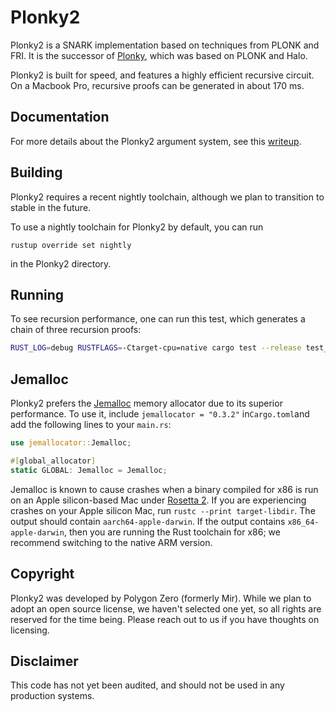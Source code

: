 # Plonky2

Plonky2 is a SNARK implementation based on techniques from PLONK and FRI. It is the successor of [Plonky](https://github.com/mir-protocol/plonky), which was based on PLONK and Halo.

Plonky2 is built for speed, and features a highly efficient recursive circuit. On a Macbook Pro, recursive proofs can be generated in about 170 ms.


## Documentation

For more details about the Plonky2 argument system, see this [writeup](plonky2.pdf).


## Building

Plonky2 requires a recent nightly toolchain, although we plan to transition to stable in the future.

To use a nightly toolchain for Plonky2 by default, you can run
```
rustup override set nightly
```
in the Plonky2 directory.


## Running

To see recursion performance, one can run this test, which generates a chain of three recursion proofs:

```sh
RUST_LOG=debug RUSTFLAGS=-Ctarget-cpu=native cargo test --release test_recursive_recursive_verifier
```


## Jemalloc

Plonky2 prefers the [Jemalloc](http://jemalloc.net) memory allocator due to its superior performance. To use it, include `jemallocator = "0.3.2"` in`Cargo.toml`and add the following lines
to your `main.rs`:

```rust
use jemallocator::Jemalloc;

#[global_allocator]
static GLOBAL: Jemalloc = Jemalloc;
```

Jemalloc is known to cause crashes when a binary compiled for x86 is run on an Apple silicon-based Mac under [Rosetta 2](https://support.apple.com/en-us/HT211861). If you are experiencing crashes on your Apple silicon Mac, run `rustc --print target-libdir`. The output should contain `aarch64-apple-darwin`. If the output contains `x86_64-apple-darwin`, then you are running the Rust toolchain for x86; we recommend switching to the native ARM version.


## Copyright

Plonky2 was developed by Polygon Zero (formerly Mir). While we plan to adopt an open source license, we haven't selected one yet, so all rights are reserved for the time being. Please reach out to us if you have thoughts on licensing.


## Disclaimer

This code has not yet been audited, and should not be used in any production systems.

